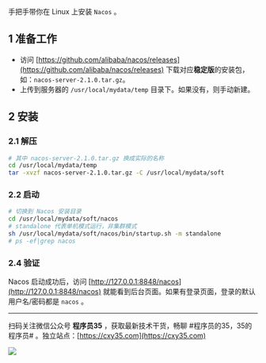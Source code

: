 手把手带你在 Linux 上安装 `Nacos` 。
<!-- more -->

## 1 准备工作

- 访问 [https://github.com/alibaba/nacos/releases](https://github.com/alibaba/nacos/releases) 下载对应**稳定版**的安装包，如：`nacos-server-2.1.0.tar.gz`。
- 上传到服务器的 `/usr/local/mydata/temp` 目录下。如果没有，则手动新建。

## 2 安装

### 2.1 解压

```bash
# 其中 nacos-server-2.1.0.tar.gz 换成实际的名称
cd /usr/local/mydata/temp
tar -xvzf nacos-server-2.1.0.tar.gz -C /usr/local/mydata/soft
```

### 2.2 启动

```bash
# 切换到 Nacos 安装目录
cd /usr/local/mydata/soft/nacos
# standalone 代表单机模式运行，非集群模式
sh /usr/local/mydata/soft/nacos/bin/startup.sh -m standalone
# ps -ef|grep nacos
```

### 2.4 验证

Nacos 启动成功后，访问 [http://127.0.0.1:8848/nacos](http://127.0.0.1:8848/nacos) 就能看到后台页面。如果有登录页面，登录的默认用户名/密码都是 `nacos` 。


---

扫码关注微信公众号 **程序员35** ，获取最新技术干货，畅聊 #程序员的35，35的程序员# 。独立站点：[https://cxy35.com](https://cxy35.com)

![](https://oscimg.oschina.net/oscnet/up-285838b9c516db5bb1ba760f292f2346078.JPEG)